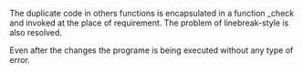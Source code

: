 The duplicate code in others functions is encapsulated in a function _check and invoked at the place of requirement.
The problem of linebreak-style is also resolved.

Even after the changes the programe is being executed without any type of error.
